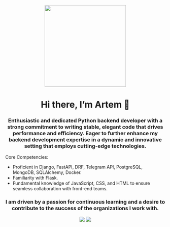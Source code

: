<p align="center">
<img width="256" src="https://work.rabotalab.com/assets/front/img/pages/home-black/sofa@2x.png"/>

<h1 align="center">Hi there, I’m Artem 👋 </h1>

<h3 align="center">Enthusiastic and dedicated Python backend developer with a strong commitment to writing stable, elegant code that drives performance and efficiency. Eager to further enhance my backend development expertise in a dynamic and innovative setting that employs cutting-edge technologies.</h3>

<p>Core Competencies:

- Proficient in Django, FastAPI, DRF, Telegram API, PostgreSQL, MongoDB, SQLAlchemy, Docker.
- Familiarity with Flask.
- Fundamental knowledge of JavaScript, CSS, and HTML to ensure seamless collaboration with front-end teams.</p>

<h3 align="center">I am driven by a passion for continuous learning and a desire to contribute to the success of the organizations I work with.</h3>

<p align="center">
 <a href="https://www.linkedin.com/in/samoilovartem/"><img src="https://img.shields.io/badge/linkedin-%230077B5.svg?style=flat&logo=linkedin&logoColor=white)"/></a>
 <a href="https://t.me/samoylovartem"><img src="https://img.shields.io/badge/-Telegram-blue?style=flat&logo=Telegram&logoColor=white" /></a>
 
